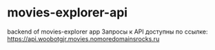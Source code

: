# movies-explorer-api
backend of movies-explorer app
Запросы к API доступны по ссылке: https://api.woobotgjr.movies.nomoredomainsrocks.ru
